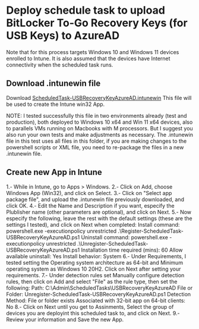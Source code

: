 # Deploy schedule task to upload BitLocker To-Go Recovery Keys (for USB Keys) to AzureAD

Note that for this process targets Windows 10 and Windows 11 devices enrolled to Intune. It is also assumed that the devices have Internet connectivity when the scheduled task runs.

## Download .intunewin file
Download [ScheduledTask-USBRecoveryKeyAzureAD.intunewin](https://github.com/subseven-oax/itclickpro-public/blob/be6d126f5ea430f22859810ba324d31d88930b4c/Intune/ScheduleTask-UploadUSB-BitLocker-RecoveryKey/Register-ScheduledTask-USBRecoveryKeyAzureAD.intunewin)
This file will be used to create the Intune win32 App.  

NOTE: I tested successfully this file in two environments already (test and production), both deployed to Windows 10 x64 and Win 11 x64 devices, also to parallels VMs running on Macbooks with M processors.  But I suggest you also run your own tests and make adjustments as necessary. The .intunewin file in this test uses all files in this folder, if you are making changes to the powershell scripts or XML file, you need to re-package the files in a new .intunewin file.

## Create new App in Intune
1.- While in Intune, go to Apps > Windows.
2.- Click on Add, choose Windows App (Win32), and click on Select.
3.- Click on "Select app package file", and upload the .intunewin file previously downloaded, and click OK.
4.- Edit the Name and Description if you want, especify the Plublisher name (other parameters are optional), and click on Next.
5.- Now especify the following, leave the rest with the default settings (these are the settings I tested), and click on Next when completed:
    Install command: powershell.exe -executionpolicy unrestricted .\Register-ScheduledTask-USBRecoveryKeyAzureAD.ps1
    Uninstall command: powershell.exe -executionpolicy unrestricted .\Unregister-ScheduledTask-USBRecoveryKeyAzureAD.ps1
    Installation time required (mins): 60
    Allow available uninstall: Yes
    Install behavior: System
6.- Under Requirements, I tested setting the Operating system architecture as 64-bit and Minimum operating system as Windows 10 20H2. Click on Next after setting your requirements.
7.- Under detection rules set Manually configure detection rules, then click on Add and select "File" as the rule type, then set the following:
    Path: C:\Admin\ScheduledTasks\USBRecoveryKeyAzureAD
    File or Folder: Unregister-ScheduledTask-USBRecoveryKeyAzureAD.ps1
    Detection Method: File or folder exists
    Associated with 32-bit app on 64-bit clients: No
8.- Click on Next until you get to Assinments, Select the group of devices you are deployint this scheduled task to, and click on Next.
9.- Review your information and Save the new App.
